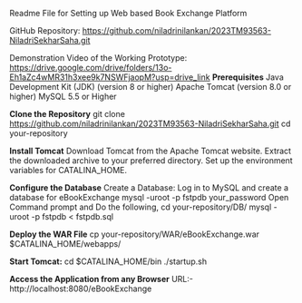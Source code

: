 Readme File for Setting up Web based Book Exchange Platform

GitHub Repository: https://github.com/niladrinilankan/2023TM93563-NiladriSekharSaha.git

Demonstration Video of the Working Prototype: https://drive.google.com/drive/folders/13o-Eh1aZc4wMR31h3xee9k7NSWFjaopM?usp=drive_link
**Prerequisites**
Java Development Kit (JDK) (version 8 or higher)
Apache Tomcat (version 8.0 or higher)
MySQL 5.5 or Higher

**Clone the Repository**
git clone https://github.com/niladrinilankan/2023TM93563-NiladriSekharSaha.git
cd your-repository

**Install Tomcat**
Download Tomcat from the Apache Tomcat website.
Extract the downloaded archive to your preferred directory.
Set up the environment variables for CATALINA_HOME.

**Configure the Database**
Create a Database: Log in to MySQL and create a database for eBookExchange
mysql -uroot -p fstpdb 
your_password
Open Command prompt and Do the following,
cd your-repository/DB/
mysql -uroot -p fstpdb < fstpdb.sql


**Deploy the WAR File**
cp your-repository/WAR/eBookExchange.war $CATALINA_HOME/webapps/

**Start Tomcat:**
cd $CATALINA_HOME/bin
./startup.sh

**Access the Application from any Browser**
URL:- http://localhost:8080/eBookExchange  
